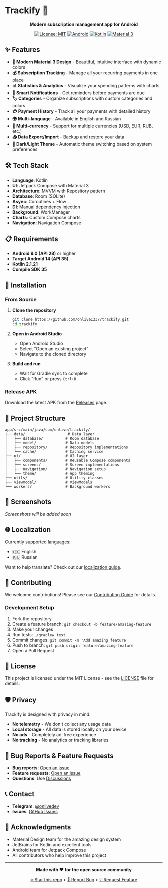# Trackify 📱

<div align="center">

**Modern subscription management app for Android**

[![License: MIT](https://img.shields.io/badge/License-MIT-yellow.svg)](https://opensource.org/licenses/MIT)
[![Android](https://img.shields.io/badge/Platform-Android-green.svg)](https://android.com)
[![Kotlin](https://img.shields.io/badge/Language-Kotlin-purple.svg)](https://kotlinlang.org)
[![Material 3](https://img.shields.io/badge/Design-Material%203-blue.svg)](https://m3.material.io)

</div>

## ✨ Features

- **📱 Modern Material 3 Design** - Beautiful, intuitive interface with dynamic colors
- **💰 Subscription Tracking** - Manage all your recurring payments in one place
- **📊 Statistics & Analytics** - Visualize your spending patterns with charts
- **🔔 Smart Notifications** - Get reminders before payments are due
- **🏷️ Categories** - Organize subscriptions with custom categories and colors
- **💳 Payment History** - Track all your payments with detailed history
- **🌍 Multi-language** - Available in English and Russian
- **💱 Multi-currency** - Support for multiple currencies (USD, EUR, RUB, etc.)
- **📤 Data Export/Import** - Backup and restore your data
- **🌙 Dark/Light Theme** - Automatic theme switching based on system preferences

## 🛠️ Tech Stack

- **Language**: Kotlin
- **UI**: Jetpack Compose with Material 3
- **Architecture**: MVVM with Repository pattern
- **Database**: Room (SQLite)
- **Async**: Coroutines + Flow
- **DI**: Manual dependency injection
- **Background**: WorkManager
- **Charts**: Custom Compose charts
- **Navigation**: Navigation Compose

## 📋 Requirements

- **Android 9.0 (API 28)** or higher
- **Target Android 14 (API 35)**
- **Kotlin 2.1.21**
- **Compile SDK 35**

## 🚀 Installation

### From Source

1. **Clone the repository**
   ```bash
   git clone https://github.com/onlive1337/trackify.git
   cd trackify
   ```

2. **Open in Android Studio**
   - Open Android Studio
   - Select "Open an existing project"
   - Navigate to the cloned directory

3. **Build and run**
   - Wait for Gradle sync to complete
   - Click "Run" or press `Ctrl+R`

### Release APK

Download the latest APK from the [Releases](https://github.com/onlive1337/trackify/releases) page.

## 📁 Project Structure

```
app/src/main/java/com/onlive/trackify/
├── data/                   # Data layer
│   ├── database/          # Room database
│   ├── model/             # Data models
│   ├── repository/        # Repository implementations
│   └── cache/             # Caching service
├── ui/                    # UI layer
│   ├── components/        # Reusable Compose components
│   ├── screens/           # Screen implementations
│   ├── navigation/        # Navigation setup
│   └── theme/             # App theming
├── utils/                 # Utility classes
├── viewmodel/             # ViewModels
└── workers/               # Background workers
```

## 🎨 Screenshots

<!-- Add screenshots here when available -->
*Screenshots will be added soon*

## 🌐 Localization

Currently supported languages:
- 🇺🇸 English
- 🇷🇺 Russian

Want to help translate? Check out our [localization guide](CONTRIBUTING.md#localization).

## 🤝 Contributing

We welcome contributions! Please see our [Contributing Guide](CONTRIBUTING.md) for details.

### Development Setup

1. Fork the repository
2. Create a feature branch: `git checkout -b feature/amazing-feature`
3. Make your changes
4. Run tests: `./gradlew test`
5. Commit changes: `git commit -m 'Add amazing feature'`
6. Push to branch: `git push origin feature/amazing-feature`
7. Open a Pull Request

## 📝 License

This project is licensed under the MIT License - see the [LICENSE](LICENSE) file for details.

## 🛡️ Privacy

Trackify is designed with privacy in mind:
- **No telemetry** - We don't collect any usage data
- **Local storage** - All data is stored locally on your device
- **No ads** - Completely ad-free experience
- **No tracking** - No analytics or tracking libraries

## 🐛 Bug Reports & Feature Requests

- **Bug reports**: [Open an issue](https://github.com/onlive1337/trackify/issues/new?template=bug_report.md)
- **Feature requests**: [Open an issue](https://github.com/onlive1337/trackify/issues/new?template=feature_request.md)
- **Questions**: Use [Discussions](https://github.com/onlive1337/trackify/discussions)

## 📞 Contact

- **Telegram**: [@onlivedev](https://t.me/onswix)
- **Issues**: [GitHub Issues](https://github.com/onlive1337/trackify/issues)

## 🙏 Acknowledgments

- Material Design team for the amazing design system
- JetBrains for Kotlin and excellent tools
- Android team for Jetpack Compose
- All contributors who help improve this project

---

<div align="center">

**Made with ❤️ for the open source community**

[⭐ Star this repo](https://github.com/onlive1337/trackify) • [🐛 Report Bug](https://github.com/onlive1337/trackify/issues) • [💡 Request Feature](https://github.com/onlive1337/trackify/issues)

</div>